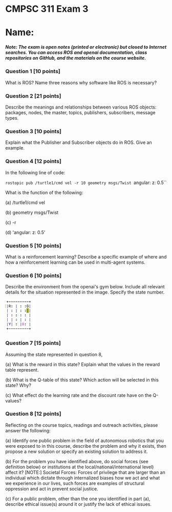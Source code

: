 # CMPSC 311 Exam 3
# Name:


##### Note: The exam is open notes (printed or electronic) but closed to Internet searches. You can access ROS and openai documentation, class repositories on GitHub, and the materials on the course website.


### Question 1 [10 points]

What is ROS? Name three reasons why software like ROS is necessary?



### Question 2 [21 points]

Describe the meanings and relationships between various ROS objects: packages, nodes, the master,
topics, publishers, subscribers, message types.



### Question 3 [10 points]
Explain what the Publisher and Subscriber objects do in ROS. Give an example.



### Question 4 [12 points]

In the following line of code:

`rostopic pub /turtle1/cmd vel -r 10 geometry msgs/Twist `angular: z: 0.5``

What is the function of the following:

(a) /turtle1/cmd vel

(b)  geometry msgs/Twist

(c) -r

(d) 'angular: z: 0.5'



### Question 5 [10 points]

What is a reinforcement learning? Describe a specific example of where and how a reinforcement learning can be used in multi-agent systems.



### Question 6 [10 points]
Describe the environment from the openai's gym below. Include all relevant details for the situation represented in the image. Specify the state number.

![Gym](gym.png)



### Question 7 [15 points]

Assuming the state represented in question 8,

(a) What is the reward in this state? Explain what the values in the reward table represent. 

(b) What is the Q-table of this state? Which action will be selected in this state? Why?

(c) What effect do the learning rate and the discount rate have on the Q-values?



### Question 8 [12 points]

Reflecting on the course topics, readings and outreach activities, please answer the following:

(a) Identify one public problem in the field of autonomous robotics that you were exposed to in this course, describe the problem and why it exists, then propose a new solution or specify an existing solution to address it.

(b) For the problem you have identified above, do social forces (see definition below) or institutions at the local/national/international level) affect it?
[NOTE:] Societal Forces: Forces of privilege that are larger than an individual which dictate through internalized biases how we act and what we experience in our lives, such forces are examples of structural oppression and act in prevent social justice.

(c) For a public problem, other than the one you identified in part (a), describe ethical issue(s) around it or justify the lack of ethical issues.